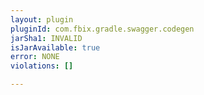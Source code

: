 ```yaml
---
layout: plugin
pluginId: com.fbix.gradle.swagger.codegen
jarSha1: INVALID
isJarAvailable: true
error: NONE
violations: []

---
```


